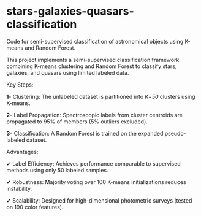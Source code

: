 # stars-galaxies-quasars-classification
Code for semi-supervised classification of astronomical objects using K-means and Random Forest.

This project implements a semi-supervised classification framework combining K-means clustering and Random Forest to classify stars, galaxies, and quasars using limited labeled data.

Key Steps:

**1**- Clustering: The unlabeled dataset is partitioned into *K=50* clusters using K-means.

**2**- Label Propagation: Spectroscopic labels from cluster centroids are propagated to 95% of members (5% outliers excluded).

**3**- Classification: A Random Forest is trained on the expanded pseudo-labeled dataset.

Advantages:

✔ Label Efficiency: Achieves performance comparable to supervised methods using only 50 labeled samples.

✔ Robustness: Majority voting over 100 K-means initializations reduces instability.

✔ Scalability: Designed for high-dimensional photometric surveys (tested on 190 color features).

